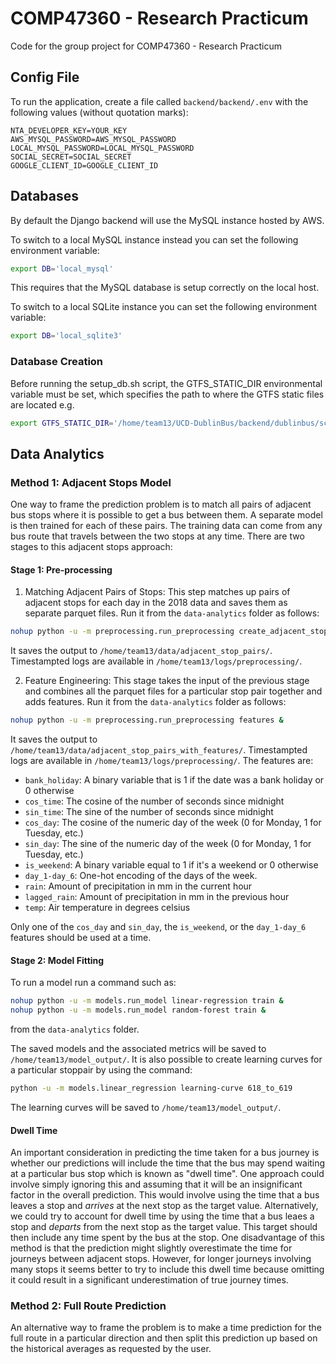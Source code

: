 # COMP47360 - Research Practicum
Code for the group project for COMP47360 - Research Practicum

## Config File
To run the application, create a file called `backend/backend/.env` with the following values (without quotation marks):
```
NTA_DEVELOPER_KEY=YOUR_KEY
AWS_MYSQL_PASSWORD=AWS_MYSQL_PASSWORD
LOCAL_MYSQL_PASSWORD=LOCAL_MYSQL_PASSWORD
SOCIAL_SECRET=SOCIAL_SECRET
GOOGLE_CLIENT_ID=GOOGLE_CLIENT_ID
```

## Databases
By default the Django backend will use the MySQL instance hosted by AWS. 

To switch to a local MySQL instance instead you can set the following environment variable:
```bash
export DB='local_mysql'
```
This requires that the MySQL database is setup correctly on the local host.

To switch to a local SQLite instance you can set the following environment variable:
```bash
export DB='local_sqlite3'
```

### Database Creation
Before running the setup_db.sh script, the GTFS_STATIC_DIR environmental variable must be set, which specifies the path to where the GTFS static files are located e.g.
```bash
export GTFS_STATIC_DIR='/home/team13/UCD-DublinBus/backend/dublinbus/scripts/gtfs_static'
```

## Data Analytics

### Method 1: Adjacent Stops Model
One way to frame the prediction problem is to match all pairs of adjacent bus stops where it is possible to get a bus between them.
A separate model is then trained for each of these pairs. The training data can come from any bus route that travels between the two stops at any time. There are two stages to this adjacent stops approach:

#### Stage 1: Pre-processing
1. Matching Adjacent Pairs of Stops: This step matches up pairs of adjacent stops
for each day in the 2018 data and saves them as separate parquet files. Run it from the ``data-analytics``
folder as follows:

```bash
nohup python -u -m preprocessing.run_preprocessing create_adjacent_stop_pairs &
```

It saves the output to ``/home/team13/data/adjacent_stop_pairs/``. Timestampted logs are available in
``/home/team13/logs/preprocessing/``.

2. Feature Engineering: This stage takes the input of the previous stage and combines all the
parquet files for a particular stop pair together and adds features. Run it from the ``data-analytics`` folder
as follows:

```bash
nohup python -u -m preprocessing.run_preprocessing features &
```

It saves the output to ``/home/team13/data/adjacent_stop_pairs_with_features/``. Timestampted logs are available in
``/home/team13/logs/preprocessing/``. The features are:
* ``bank_holiday``: A binary variable that is 1 if the date was a bank holiday or 0 otherwise
* ``cos_time``: The cosine of the number of seconds since midnight
* ``sin_time``: The sine of the number of seconds since midnight
* ``cos_day``: The cosine of the numeric day of the week (0 for Monday, 1 for Tuesday, etc.)
* ``sin_day``: The sine of the numeric day of the week (0 for Monday, 1 for Tuesday, etc.)
* ``is_weekend``: A binary variable equal to 1 if it's a weekend or 0 otherwise
* ``day_1-day_6``: One-hot encoding of the days of the week.
* ``rain``: Amount of precipitation in mm in the current hour
* ``lagged_rain``: Amount of precipitation in mm in the previous hour
* ``temp``: Air temperature in degrees celsius

Only one of the ``cos_day`` and ``sin_day``, the ``is_weekend``, or the ``day_1-day_6`` features should be used at a time.

#### Stage 2: Model Fitting
To run a model run a command such as:
```bash
nohup python -u -m models.run_model linear-regression train &
nohup python -u -m models.run_model random-forest train &
```

from the ``data-analytics`` folder. 

The saved models and the associated metrics will be saved to ``/home/team13/model_output/``. It is also possible to create learning curves for a particular stoppair by using the command:
```bash
python -u -m models.linear_regression learning-curve 618_to_619
```

The learning curves will be saved to ``/home/team13/model_output/``.

#### Dwell Time
An important consideration in predicting the time taken for a bus journey is whether our predictions will include the time that the bus may spend waiting at a particular bus stop which is known as "dwell time". One approach could involve simply ignoring this and assuming that it will be an insignificant factor in the overall prediction. This would involve using the time that a bus leaves a stop and _arrives_ at the next stop as the target value. Alternatively, we could try to account for dwell time by using the time that a bus leaes a stop and _departs_ from the next stop as the target value. This target should then include any time spent by the bus at the stop. One disadvantage of this method is that the prediction might slightly overestimate the time for journeys between adjacent stops. However, for longer journeys involving many stops it seems better to try to include this dwell time because omitting it could result in a significant underestimation of true journey times.

### Method 2: Full Route Prediction
An alternative way to frame the problem is to make a time prediction for the full route in a particular direction and then split this
prediction up based on the historical averages as requested by the user.